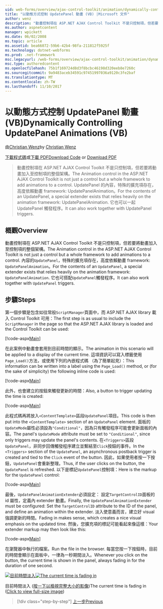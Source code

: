 ```yaml
---
uid: web-forms/overview/ajax-control-toolkit/animation/dynamically-controlling-updatepanel-animations-vb
title: "以動態方式控制 UpdatePanel 動畫 (VB) |Microsoft 文件"
author: wenz
description: "動畫控制項在 ASP.NET AJAX Control Toolkit 不是只控制項，但若要將動畫加入至控制項的整個架構。 內容..."
ms.author: aspnetcontent
manager: wpickett
ms.date: 06/02/2008
ms.topic: article
ms.assetid: bea66072-59b6-42b4-98fa-211812f5925f
ms.technology: dotnet-webforms
ms.prod: .net-framework
msc.legacyurl: /web-forms/overview/ajax-control-toolkit/animation/dynamically-controlling-updatepanel-animations-vb
msc.type: authoredcontent
ms.openlocfilehash: 75b1f169724d8d3f8bcbc46198d320eeb8e7260c
ms.sourcegitcommit: 9a9483aceb34591c97451997036a9120c3fe2baf
ms.translationtype: MT
ms.contentlocale: zh-TW
ms.lasthandoff: 11/10/2017
---
```

<a name="dynamically-controlling-updatepanel-animations-vb"></a><span data-ttu-id="df54e-104">以動態方式控制 UpdatePanel 動畫 (VB)</span><span class="sxs-lookup"><span data-stu-id="df54e-104">Dynamically Controlling UpdatePanel Animations (VB)</span></span>
====================
<span data-ttu-id="df54e-105">由[Christian Wenz](https://github.com/wenz)</span><span class="sxs-lookup"><span data-stu-id="df54e-105">by [Christian Wenz](https://github.com/wenz)</span></span>

<span data-ttu-id="df54e-106">[下載程式碼](http://download.microsoft.com/download/9/3/f/93f8daea-bebd-4821-833b-95205389c7d0/UpdatePanelAnimation2.vb.zip)或[下載 PDF](http://download.microsoft.com/download/b/6/a/b6ae89ee-df69-4c87-9bfb-ad1eb2b23373/updatepanelanimation2VB.pdf)</span><span class="sxs-lookup"><span data-stu-id="df54e-106">[Download Code](http://download.microsoft.com/download/9/3/f/93f8daea-bebd-4821-833b-95205389c7d0/UpdatePanelAnimation2.vb.zip) or [Download PDF](http://download.microsoft.com/download/b/6/a/b6ae89ee-df69-4c87-9bfb-ad1eb2b23373/updatepanelanimation2VB.pdf)</span></span>

> <span data-ttu-id="df54e-107">動畫控制項在 ASP.NET AJAX Control Toolkit 不是只控制項，但若要將動畫加入至控制項的整個架構。</span><span class="sxs-lookup"><span data-stu-id="df54e-107">The Animation control in the ASP.NET AJAX Control Toolkit is not just a control but a whole framework to add animations to a control.</span></span> <span data-ttu-id="df54e-108">UpdatePanel 的內容，特殊的擴充項存在，高度依賴動畫 framework: UpdatePanelAnimation。</span><span class="sxs-lookup"><span data-stu-id="df54e-108">For the contents of an UpdatePanel, a special extender exists that relies heavily on the animation framework: UpdatePanelAnimation.</span></span> <span data-ttu-id="df54e-109">它也可以一起 UpdatePanel 觸發程序。</span><span class="sxs-lookup"><span data-stu-id="df54e-109">It can also work together with UpdatePanel triggers.</span></span>


## <a name="overview"></a><span data-ttu-id="df54e-110">概觀</span><span class="sxs-lookup"><span data-stu-id="df54e-110">Overview</span></span>

<span data-ttu-id="df54e-111">動畫控制項在 ASP.NET AJAX Control Toolkit 不是只控制項，但若要將動畫加入至控制項的整個架構。</span><span class="sxs-lookup"><span data-stu-id="df54e-111">The Animation control in the ASP.NET AJAX Control Toolkit is not just a control but a whole framework to add animations to a control.</span></span> <span data-ttu-id="df54e-112">內容的`UpdatePanel`，特殊的擴充項存在，高度依賴動畫 framework: `UpdatePanelAnimation`。</span><span class="sxs-lookup"><span data-stu-id="df54e-112">For the contents of an `UpdatePanel`, a special extender exists that relies heavily on the animation framework: `UpdatePanelAnimation`.</span></span> <span data-ttu-id="df54e-113">它也可搭配`UpdatePanel`觸發程序。</span><span class="sxs-lookup"><span data-stu-id="df54e-113">It can also work together with `UpdatePanel` triggers.</span></span>

## <a name="steps"></a><span data-ttu-id="df54e-114">步驟</span><span class="sxs-lookup"><span data-stu-id="df54e-114">Steps</span></span>

<span data-ttu-id="df54e-115">第一個步驟是包含如往常般`ScriptManager`頁面中，而 ASP.NET AJAX library 載入 Control Toolkit 可用：</span><span class="sxs-lookup"><span data-stu-id="df54e-115">The first step is as usual to include the `ScriptManager` in the page so that the ASP.NET AJAX library is loaded and the Control Toolkit can be used:</span></span>


[!code-aspx[Main](dynamically-controlling-updatepanel-animations-vb/samples/sample1.aspx)]

<span data-ttu-id="df54e-116">在此案例中動畫會套用到目前時間的顯示。</span><span class="sxs-lookup"><span data-stu-id="df54e-116">The animation in this scenario will be applied to a display of the current time.</span></span> <span data-ttu-id="df54e-117">這項資訊可以寫入標籤使用`Page_Load()`方法，或使用下列的內嵌程式碼 （為了簡單起見）：</span><span class="sxs-lookup"><span data-stu-id="df54e-117">This information can be written into a label using the `Page_Load()` method, or (for the sake of simplicity) the following inline code is used:</span></span>


[!code-aspx[Main](dynamically-controlling-updatepanel-animations-vb/samples/sample2.aspx)]

<span data-ttu-id="df54e-118">此外，也會建立的按鈕來觸發更新的時間：</span><span class="sxs-lookup"><span data-stu-id="df54e-118">Also, a button to trigger updating the time is created:</span></span>


[!code-aspx[Main](dynamically-controlling-updatepanel-animations-vb/samples/sample3.aspx)]

<span data-ttu-id="df54e-119">此程式碼再將放入`<ContentTemplate>`區段`UpdatePanel`項目。</span><span class="sxs-lookup"><span data-stu-id="df54e-119">This code is then put into the `<ContentTemplate>` section of an `UpdatePanel` element.</span></span> <span data-ttu-id="df54e-120">面板的`UpdateMode`屬性必須設為`"Conditional"`，因為只有觸發程序可能會更新面板的內容。</span><span class="sxs-lookup"><span data-stu-id="df54e-120">The panel's `UpdateMode` attribute must be set to `"Conditional"`, since only triggers may update the panel's contents.</span></span> <span data-ttu-id="df54e-121">在`<Triggers>`區段`UpdatePanel`，非同步回傳觸發程序建立並繫結至`Click`按鈕的事件。</span><span class="sxs-lookup"><span data-stu-id="df54e-121">In the `<Triggers>` section of the `UpdatePanel`, an asynchronous postback trigger is created and tied to the `Click` event of the button.</span></span> <span data-ttu-id="df54e-122">因此，如果使用者按一下按鈕，`UpdatePanel`會重新整理。</span><span class="sxs-lookup"><span data-stu-id="df54e-122">Thus, if the user clicks on the button, the `UpdatePanel` is refreshed.</span></span> <span data-ttu-id="df54e-123">以下是標記`UpdatePanel`控制項：</span><span class="sxs-lookup"><span data-stu-id="df54e-123">Here is the markup for the `UpdatePanel` control:</span></span>


[!code-aspx[Main](dynamically-controlling-updatepanel-animations-vb/samples/sample4.aspx)]

<span data-ttu-id="df54e-124">最後，`UpdatePanelAnimationExtender`必須設定： 設定`TargetControlID`面板的 id 屬性，定義內 extender 動畫。</span><span class="sxs-lookup"><span data-stu-id="df54e-124">Finally, the `UpdatePanelAnimationExtender` must be configured: Set the `TargetControlID` attribute to the ID of the panel, and define an animation within the extender.</span></span> <span data-ttu-id="df54e-125">淡入使意義而言，建立好 visual 強調更新的時間。</span><span class="sxs-lookup"><span data-stu-id="df54e-125">Fading in makes sense, which creates a nice visual emphasis on the updated time.</span></span> <span data-ttu-id="df54e-126">然後，您擴充項的標記可能看起來像這樣：</span><span class="sxs-lookup"><span data-stu-id="df54e-126">Your extender markup may then look like this:</span></span>


[!code-aspx[Main](dynamically-controlling-updatepanel-animations-vb/samples/sample5.aspx)]

<span data-ttu-id="df54e-127">在瀏覽器中執行的檔案。</span><span class="sxs-lookup"><span data-stu-id="df54e-127">Run the file in the browser.</span></span> <span data-ttu-id="df54e-128">每當您按一下按鈕時，目前的時間會顯示在面板中，一律為一秒期間淡入。</span><span class="sxs-lookup"><span data-stu-id="df54e-128">Whenever you click on the button, the current time is shown in the panel, always fading in for the duration of one second.</span></span>


<span data-ttu-id="df54e-129">[![目前時間淡入](dynamically-controlling-updatepanel-animations-vb/_static/image2.png)](dynamically-controlling-updatepanel-animations-vb/_static/image1.png)</span><span class="sxs-lookup"><span data-stu-id="df54e-129">[![The current time is fading in](dynamically-controlling-updatepanel-animations-vb/_static/image2.png)](dynamically-controlling-updatepanel-animations-vb/_static/image1.png)</span></span>

<span data-ttu-id="df54e-130">目前時間淡入 ([按一下以檢視完整大小的影像](dynamically-controlling-updatepanel-animations-vb/_static/image3.png))</span><span class="sxs-lookup"><span data-stu-id="df54e-130">The current time is fading in ([Click to view full-size image](dynamically-controlling-updatepanel-animations-vb/_static/image3.png))</span></span>

>[!div class="step-by-step"]
[<span data-ttu-id="df54e-131">上一步</span><span class="sxs-lookup"><span data-stu-id="df54e-131">Previous</span></span>](animating-an-updatepanel-control-vb.md)
